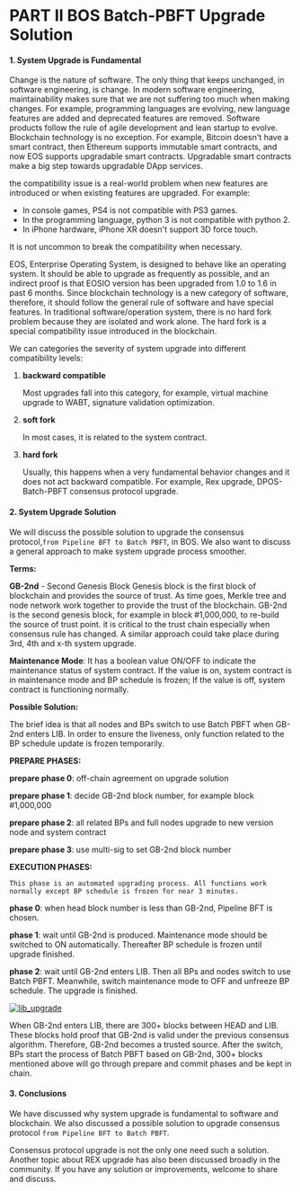 # PART II BOS Batch-PBFT Upgrade Solution

#### 1. System Upgrade is Fundamental

Change is the nature of software. The only thing that keeps unchanged, in software engineering, is change. In modern software engineering, maintainability makes sure that we are not suffering too much when making changes. For example, programming languages are evolving, new language features are added and deprecated features are removed. Software products follow the rule of agile development and lean startup to evolve. Blockchain technology is no exception. For example, Bitcoin doesn't have a smart contract, then Ethereum supports immutable smart contracts, and now EOS supports upgradable smart contracts. Upgradable smart contracts make a big step towards upgradable DApp services.

the compatibility issue is a real-world problem when new features are introduced or when existing features are upgraded. For example:

* In console games, PS4 is not compatible with PS3 games.
* In the programming language, python 3 is not compatible with python 2.
* In iPhone hardware, iPhone XR doesn't support 3D force touch.

It is not uncommon to break the compatibility when necessary.

EOS, Enterprise Operating System, is designed to behave like an operating system. It should be able to upgrade as frequently as possible, and an indirect proof is that EOSIO version has been upgraded from 1.0 to 1.6 in past 6 months. Since blockchain technology is a new category of software, therefore, it should follow the general rule of software and have special features. In traditional software/operation system, there is no hard fork problem because they are isolated and work alone. The hard fork is a special compatibility issue introduced in the blockchain.

We can categories the severity of system upgrade into different compatibility levels:

1. **backward compatible**

   Most upgrades fall into this category, for example, virtual machine upgrade to WABT, signature validation optimization.

2. **soft fork**

   In most cases, it is related to the system contract.

3. **hard fork**

   Usually, this happens when a very fundamental behavior changes and it does not act backward compatible. For example, Rex upgrade, DPOS-Batch-PBFT consensus protocol upgrade.

#### 2. System Upgrade Solution

We will discuss the possible solution to upgrade the consensus protocol,`from Pipeline BFT to Batch PBFT`, in BOS. We also want to discuss a general approach to make system upgrade process smoother.

**Terms:**

**GB-2nd** - Second Genesis Block Genesis block is the first block of blockchain and provides the source of trust. As time goes, Merkle tree and node network work together to provide the trust of the blockchain. GB-2nd is the second genesis block, for example in block \#1,000,000, to re-build the source of trust point. it is critical to the trust chain especially when consensus rule has changed. A similar approach could take place during 3rd, 4th and x-th system upgrade.

**Maintenance Mode**: It has a boolean value ON/OFF to indicate the maintenance status of system contract. If the value is on, system contract is in maintenance mode and BP schedule is frozen; If the value is off, system contract is functioning normally.

**Possible Solution:**

The brief idea is that all nodes and BPs switch to use Batch PBFT when GB-2nd enters LIB. In order to ensure the liveness, only function related to the BP schedule update is frozen temporarily.

**PREPARE PHASES:**

**prepare phase 0**: off-chain agreement on upgrade solution

**prepare phase 1**: decide GB-2nd block number, for example block \#1,000,000

**prepare phase 2**: all related BPs and full nodes upgrade to new version node and system contract

**prepare phase 3**: use multi-sig to set GB-2nd block number

**EXECUTION PHASES:**

```text
This phase is an automated upgrading process. All functions work normally except BP schedule is frozen for near 3 minutes.
```

**phase 0**: when head block number is less than GB-2nd, Pipeline BFT is chosen.

**phase 1**: wait until GB-2nd is produced. Maintenance mode should be switched to ON automatically. Thereafter BP schedule is frozen until upgrade finished.

**phase 2**: wait until GB-2nd enters LIB. Then all BPs and nodes switch to use Batch PBFT. Meanwhile, switch maintenance mode to OFF and unfreeze BP schedule. The upgrade is finished.

[![lib\_upgrade](https://github.com/boscore/Documentation/raw/master/LIB/images/BOS_LIB_Acceleration_PART_II/lib_upgrade.jpg)](https://github.com/boscore/Documentation/blob/master/LIB/images/BOS_LIB_Acceleration_PART_II/lib_upgrade.jpg)

When GB-2nd enters LIB, there are 300+ blocks between HEAD and LIB. These blocks hold proof that GB-2nd is valid under the previous consensus algorithm. Therefore, GB-2nd becomes a trusted source. After the switch, BPs start the process of Batch PBFT based on GB-2nd, 300+ blocks mentioned above will go through prepare and commit phases and be kept in chain.

#### 3. Conclusions

We have discussed why system upgrade is fundamental to software and blockchain. We also discussed a possible solution to upgrade consensus protocol `from Pipeline BFT to Batch PBFT`.

Consensus protocol upgrade is not the only one need such a solution. Another topic about REX upgrade has also been discussed broadly in the community. If you have any solution or improvements, welcome to share and discuss.

